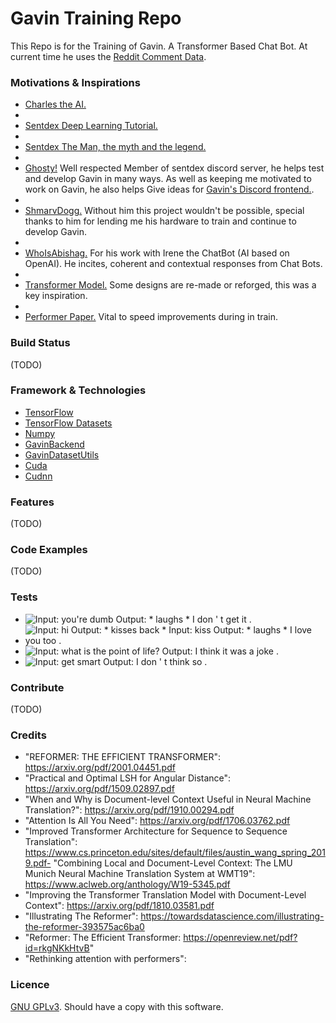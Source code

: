 # Gavin Training Repo
This Repo is for the Training of Gavin. A Transformer Based Chat Bot. 
At current time he uses the 
[Reddit Comment Data](https://www.reddit.com/r/datasets/comments/3bxlg7/i_have_every_publicly_available_reddit_comment/).

### Motivations & Inspirations
- [Charles the AI.](https://twitter.com/charles_the_ai?lang=en)
-
- [Sentdex Deep Learning Tutorial.](https://pythonprogramming.net/chatbot-deep-learning-python-tensorflow/)
-
- [Sentdex The Man, the myth and the legend.](https://github.com/Sentdex)
-
- [Ghosty!](https://github.com/TheNitpickyCloud) Well respected Member of sentdex discord server,
  he helps test and develop Gavin in many ways. As well as keeping me motivated to work on Gavin,
  he also helps Give ideas for [Gavin's Discord frontend.](https://github.com/Gavin-Development/GavinDiscordFrontEnd).
-
- [ShmarvDogg.](https://github.com/Shmarvadon) Without him this project wouldn't be possible, 
special thanks to him for lending me his hardware to train and continue to develop Gavin.
-
- [WhoIsAbishag.](https://github.com/WhoIsAbishag) For his work with Irene the ChatBot 
  (AI based on OpenAI). He incites, coherent and contextual responses from Chat Bots.
-
- [Transformer Model.](https://blog.tensorflow.org/2019/05/transformer-chatbot-tutorial-with-tensorflow-2.html) Some designs 
are re-made or reforged, this was a key inspiration.
-
- [Performer Paper.](https://arxiv.org/pdf/2009.14794.pdf) Vital to speed improvements during in train.
  
### Build Status
(TODO)

### Framework & Technologies
- [TensorFlow](https://github.com/tensorflow/tensorflow) 
- [TensorFlow Datasets](https://github.com/tensorflow/datasets)
- [Numpy](https://github.com/numpy/numpy)
- [GavinBackend](https://github.com/Gavin-Development/GavinBackend)
- [GavinDatasetUtils](https://github.com/Gavin-Development/GavinBackendDatasetUtils)
- [Cuda](https://developer.nvidia.com/cuda-zone)
- [Cudnn](https://developer.nvidia.com/cudnn)
    
### Features
(TODO)

### Code Examples
(TODO)

### Tests
- ![Input: you're dumb Output: * laughs * I don ' t get it .](https://github.com/Scot-Survivor/GavinTraining/blob/master/funny-responses/image1.PNG?raw=true)
- ![Input: hi Output: * kisses back * Input: kiss Output: * laughs * I love you too .](https://github.com/Scot-Survivor/GavinTraining/blob/master/funny-responses/image2.png?raw=true)
- ![Input: what is the point of life? Output: I think it was a joke .](https://github.com/Scot-Survivor/GavinTraining/blob/master/funny-responses/image3.png?raw=true)
- ![Input: get smart Output: I don ' t think so .](https://github.com/Scot-Survivor/GavinTraining/blob/master/funny-responses/image4.png?raw=true)


### Contribute
(TODO)

### Credits
- "REFORMER: THE EFFICIENT TRANSFORMER": https://arxiv.org/pdf/2001.04451.pdf
- "Practical and Optimal LSH for Angular Distance": https://arxiv.org/pdf/1509.02897.pdf
- "When and Why is Document-level Context Useful in Neural Machine Translation?": https://arxiv.org/pdf/1910.00294.pdf
- "Attention Is All You Need": https://arxiv.org/pdf/1706.03762.pdf
- "Improved Transformer Architecture for Sequence to Sequence Translation": https://www.cs.princeton.edu/sites/default/files/austin_wang_spring_2019.pdf- "Combining Local and Document-Level Context: The LMU Munich Neural Machine Translation System at WMT19": https://www.aclweb.org/anthology/W19-5345.pdf
- "Improving the Transformer Translation Model with Document-Level Context": https://arxiv.org/pdf/1810.03581.pdf
- "Illustrating The Reformer": https://towardsdatascience.com/illustrating-the-reformer-393575ac6ba0
- "Reformer: The Efficient Transformer: https://openreview.net/pdf?id=rkgNKkHtvB"
- "Rethinking attention with performers": 
### Licence
[GNU GPLv3](https://www.gnu.org/licenses/gpl-3.0.txt). Should have a copy with this software.